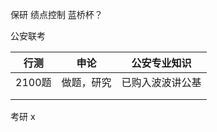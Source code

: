 保研 绩点控制 蓝桥杯？

公安联考 

| 行测   | 申论       | 公安专业知识     |
| ------ | ---------- | ---------------- |
| 2100题 | 做题，研究 | 已购入波波讲公基 |
|        |            |                  |
|        |            |                  |

考研 x

